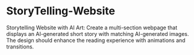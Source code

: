 # StoryTelling-Website
Storytelling Website with AI Art: Create a multi-section webpage that displays an AI-generated short story with matching AI-generated images. The design should enhance the reading experience with animations and transitions.
